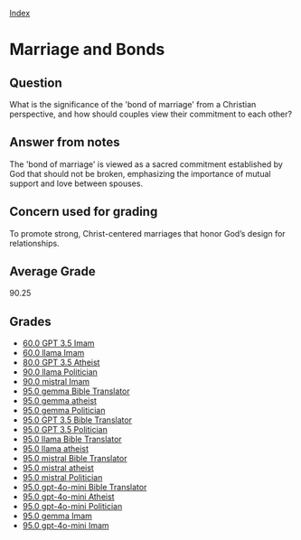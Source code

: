 
[Index](../index.md)
# Marriage and Bonds
## Question
What is the significance of the 'bond of marriage' from a Christian perspective, and how should couples view their commitment to each other?

## Answer from notes
The 'bond of marriage' is viewed as a sacred commitment established by God that should not be broken, emphasizing the importance of mutual support and love between spouses.

## Concern used for grading
To promote strong, Christ-centered marriages that honor God’s design for relationships.

## Average Grade
90.25

## Grades
 * [60.0 GPT 3.5 Imam](../answers/GPT_3.5_Imam/Marriage_and_Bonds.md)
 * [60.0 llama Imam](../answers/llama_Imam/Marriage_and_Bonds.md)
 * [80.0 GPT 3.5 Atheist](../answers/GPT_3.5_Atheist/Marriage_and_Bonds.md)
 * [90.0 llama Politician](../answers/llama_Politician/Marriage_and_Bonds.md)
 * [90.0 mistral Imam](../answers/mistral_Imam/Marriage_and_Bonds.md)
 * [95.0 gemma Bible Translator](../answers/gemma_Bible_Translator/Marriage_and_Bonds.md)
 * [95.0 gemma atheist](../answers/gemma_atheist/Marriage_and_Bonds.md)
 * [95.0 gemma Politician](../answers/gemma_Politician/Marriage_and_Bonds.md)
 * [95.0 GPT 3.5 Bible Translator](../answers/GPT_3.5_Bible_Translator/Marriage_and_Bonds.md)
 * [95.0 GPT 3.5 Politician](../answers/GPT_3.5_Politician/Marriage_and_Bonds.md)
 * [95.0 llama Bible Translator](../answers/llama_Bible_Translator/Marriage_and_Bonds.md)
 * [95.0 llama atheist](../answers/llama_atheist/Marriage_and_Bonds.md)
 * [95.0 mistral Bible Translator](../answers/mistral_Bible_Translator/Marriage_and_Bonds.md)
 * [95.0 mistral atheist](../answers/mistral_atheist/Marriage_and_Bonds.md)
 * [95.0 mistral Politician](../answers/mistral_Politician/Marriage_and_Bonds.md)
 * [95.0 gpt-4o-mini Bible Translator](../answers/gpt-4o-mini_Bible_Translator/Marriage_and_Bonds.md)
 * [95.0 gpt-4o-mini Atheist](../answers/gpt-4o-mini_Atheist/Marriage_and_Bonds.md)
 * [95.0 gpt-4o-mini Politician](../answers/gpt-4o-mini_Politician/Marriage_and_Bonds.md)
 * [95.0 gemma Imam](../answers/gemma_Imam/Marriage_and_Bonds.md)
 * [95.0 gpt-4o-mini Imam](../answers/gpt-4o-mini_Imam/Marriage_and_Bonds.md)
